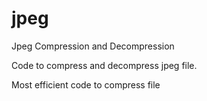 # jpeg
Jpeg Compression and Decompression

Code to compress and decompress jpeg file.

Most efficient code to compress file
